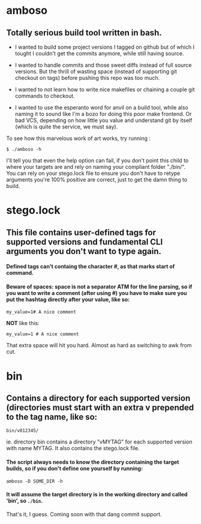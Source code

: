 # amboso

## Totally serious build tool written in bash.

- I wanted to build some project versions I tagged on github but of which I tought I couldn't get the commits anymore, while still having source.

- I wanted to handle commits and those sweet diffs instead of full source versions. But the thrill of wasting space (instead of supporting git checkout on tags) before pushing this repo was too much.

- I wanted to not learn how to write nice makefiles or chaining a couple git commands to checkout.

- I wanted to use the esperanto word for anvil on a build tool, while also naming it to sound like I'm a bozo for doing this poor make frontend. Or bad VCS, depending on how little you value and understand git by itself (which is quite the service, we must say).

To see how this marvelous work of art works, try running :

```
$ ./amboso -h
```

I'll tell you that even the help option can fail, if you don't point this child to where your targets are and rely on naming your compliant folder "./bin/".
You can rely on your stego.lock file to ensure you don't have to retype arguments you're 100% positive are correct, just to get the damn thing to build.

# stego.lock

## This file contains user-defined tags for supported versions and fundamental CLI arguments you don't want to type again.

#### Defined tags can't containg the character #, as that marks start of command.

#### Beware of spaces: space is not a separator ATM for the line parsing, so if you want to write a comment (after using #) you have to make sure you put the hashtag directly after your value, like so:

```
my_value=1# A nice comment
```
**NOT** like this:
```
my_value=1 # A nice comment
```
That extra space will hit you hard. Almost as hard as switching to awk from cut.

# bin

## Contains a directory for each supported version (directories **must** start with an extra v prepended to the tag name, like so:

```
bin/v012345/
```
ie. directory bin contains a directory "vMYTAG" for each supported version with name MYTAG.
It also contains the stego.lock file.

#### The script always needs to know the directory containing the target builds, so if you don't define one yourself by running:

```
amboso -D SOME_DIR -h
```

#### It will assume the target directory is in the working directory and called 'bin', so `./bin`.

That's it, I guess. Coming soon with that dang commit support.
